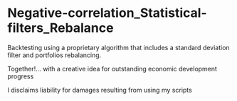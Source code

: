 # Negative-correlation_Statistical-filters_Rebalance
Backtesting using a proprietary algorithm that includes a standard deviation filter and portfolios rebalancing. 

Together!... with a creative idea for outstanding economic development progress

I disclaims liability for damages resulting from using my scripts
